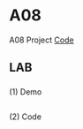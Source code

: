 # A08

A08 Project [Code](https://github.com/CodeMercs/ariod-ho-book/tree/master/Code/A08)

## LAB

###

(1) Demo

![]()

(2) Code

```

```



